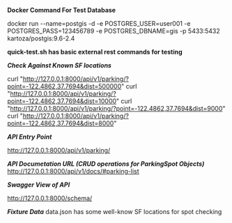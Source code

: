**Docker Command For Test Database**

docker run --name=postgis -d -e POSTGRES_USER=user001 -e POSTGRES_PASS=123456789 -e POSTGRES_DBNAME=gis -p 5433:5432 kartoza/postgis:9.6-2.4


**quick-test.sh has basic external rest commands for testing**

***Check Against Known SF locations***

curl "http://127.0.0.1:8000/api/v1/parking/?point=-122.4862,37.7694&dist=500000"
curl "http://127.0.0.1:8000/api/v1/parking/?point=-122.4862,37.7694&dist=10000"
curl "http://127.0.0.1:8000/api/v1/parking/?point=-122.4862,37.7694&dist=9000"
curl "http://127.0.0.1:8000/api/v1/parking/?point=-122.4862,37.7694&dist=8000"

***API Entry Point***

http://127.0.0.1:8000/api/v1/parking/

***API Documetation URL (CRUD operations for ParkingSpot Objects)***
http://127.0.0.1:8000/api/v1/docs/#parking-list

***Swagger View of API***

http://127.0.0.1:8000/schema/

***Fixture Data***
data.json has some well-know SF locations for spot checking